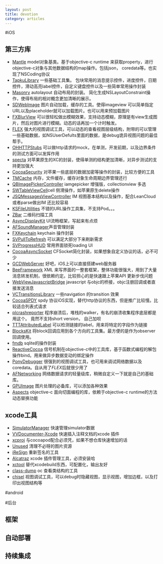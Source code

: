 ```yaml
---
layout: post
title: devotion
category: articles
---
```


#iOS

## 第三方库

* [Mantle](https://github.com/Mantle/Mantle) model对象基类。基于objective-c runtime 来获取property，进行objective-c对象与其他数据结构的map操作。包括json， coredata等。也实现了NSCoding协议
* [TapkuLibrary](https://github.com/devinross/tapkulibrary) 一些基础工具集。 包块常用的消息提示控件，进度控件，日期控件，滑动高亮label控件，自定义键盘控件以及一些简单常用操作封装
* [Masonry](https://github.com/Masonry/Masonry) autolayout 自动布局的封装。 简化生成NSLayoutConstraint操作，使得布局的相对概念更加清晰的展示。
* [SDWebImage](https://github.com/rs/SDWebImage) 图片自动加载，缓存的工具。使得imageview 可以简单指定URL以及placeholder就可以加载图片。也可以用来预加载图片
* [FXBlurView](https://github.com/nicklockwood/FXBlurView) 可以很轻松做出模糊效果，支持动态模糊，原理是有view生成图片，然后对图片进行模糊。动态的话再加一个计时触发。
* [FLEX](https://github.com/Flipboard/FLEX) 强大的视图调试工具，可以动态的查看视图层级结构，附带的可以管理一些基础数据，如NSUserDefults里面的数据，是debug诡异视图问题的最佳帮手。
* [OHHTTPStubs](https://github.com/AliSoftware/OHHTTPStubs) 可以做http请求的mock，在单测，开发前期，以及边界条件的测试方面可以发挥作用
* [specta](https://github.com/specta/specta) 对苹果原生的XC的封装，使得单测的结构更加清晰，对异步测试的支持更加强大
* [CocoaSecurity](https://github.com/kelp404/CocoaSecurity) 对苹果一些底层的数据加密等操作的封装，比较方便的工具
* [TMCache](https://github.com/tumblr/TMCache) 内存，文件缓存，缓存对象生命周期边界管理还行
* [QBImagePickerController](https://github.com/questbeat/QBImagePickerController) iamgepicker 增强版，collectionview 多选
* [SWTableViewCell](https://github.com/CEWendel/SWTableViewCell)cell 侧滑操作，如苹果原生delete操作
* [JSQMessagesViewController](https://github.com/jessesquires/JSQMessagesViewController) IM 视图基本结构以及操作，配合LeanCloud或者parse做出IM 还比较容易
* [KSFileUtilities](https://github.com/karelia/KSFileUtilities) 不错的URL操作工具集，不支持Pod。。。
* [ZBar](https://github.com/ZBar/ZBar) 二维码扫描工具
* [AsyncDisplayKit](https://github.com/facebook/AsyncDisplayKit) UI流畅框架，写起来有点烦
* [AFSoundManager](https://github.com/AlvaroFranco/AFSoundManager)声音管理封装
* [FXKeychain](https://github.com/nicklockwood/FXKeychain) keychain 操作封装
* [SVPullToRefresh](https://github.com/samvermette/SVPullToRefresh) 可以满足大部分下来刷新需求
* [SVProgressHUD](https://github.com/TransitApp/SVProgressHUD) 常用界面锁死loading UI
* [CocoaAsyncSocket](https://github.com/robbiehanson/CocoaAsyncSocket) CFSocket简化封装，如果想象自定义协议的话，必不可少
* [GCDWebServer](https://github.com/swisspol/GCDWebServer) 好吧，iOS上可以直接搭建web服务器
* [BeeFramework](https://github.com/gavinkwoe/BeeFramework) XML 来写界面的一整套框架，整体功能很强大，用到了大量消息转发机制，很依赖约定。比较担心的是快速跟上苹果API 更新步伐问题
* [WebViewJavascriptBridge](https://github.com/marcuswestin/WebViewJavascriptBridge) javascript 与objc的桥接，objc注册回调或者直接发送消息
* [VCTransitionsLibrary](https://github.com/ColinEberhardt/VCTransitionsLibrary) 一些navigation 的transition 效果
* [CocoaSPDY](https://github.com/twitter/CocoaSPDY) spdy 协议iOS实现，替代http协议的东西，但是推广比较慢。比较适合列表式请求
* [plcrashreporter](https://github.com/plausiblelabs/plcrashreporter) 程序崩溃后，堆栈的walker，有名的崩溃收集程序底层都是用这个。 竟然不支持short version， 自己加呗
* [TTTAttributedLabel](https://github.com/TTTAttributedLabel) 可以检测链接的label，用来将特定的字段作为链接
* [BlocksKit](https://github.com/zwaldowski/BlocksKit) 将block回调应用到各个方向的工具集。最方便的是作为observer回调使用。
* [fmdb](https://github.com/ccgus/fmdb) sqlite的操作封装
* [ReactiveCocoa](https://github.com/ReactiveCocoa/ReactiveCocoa) 信号机制在objective-c中的工具库，基于函数式编程的解包操作bind。用来做异步数据变动的绑定操作
* [PonyDebugger](https://github.com/square/PonyDebugger) 很强到的视图调试工具，也可用来调试网络数据以及coredata。自从用了*FLEX*后就很少用了
* [AFNetworking](https://github.com/AFNetworking/AFNetworking) 网络数据请求的轻量级库，稍微自定义一下就是自己的基础库。
* [GPUImage](https://github.com/BradLarson/GPUImage) 图片处理的必备库，可以添加各种效果
* [Aspects](https://github.com/steipete/Aspects) objective-c 面向切面编程的库，依赖于objective-c runtime的方法动态替换功能

## xcode工具

* [SimulatorManager](https://github.com/tue-savvy/SimulatorManager) 快速管理simulator数据
* [VVDocumenter-Xcode](https://github.com/onevcat/VVDocumenter-Xcode ) 快速插入注释文档的xcode 插件
* [xcproj](https://github.com/0xced/xcproj) 与cocoapod配合必须凭，如果不想仓库快速增加的话
* [Unused](https://github.com/jeffhodnett/Unused) 清理不必呀的图片资源
* [iReSign](https://github.com/maciekish/iReSign) 重新签名的工具
* [Alcatraz](https://github.com/supermarin/Alcatraz) xcode 插件管理工具，必须安装哈
* [xctool](https://github.com/facebook/xctool) 替代xcodebuild东西，可配置化，输出友好
* [class-dump](https://github.com/nygard/class-dump) oc 查看类结构的工具 
* [chisel](https://github.com/facebook/chisel) 视图调试工具，可以debug时隐藏视图，显示视图，增加边框，以及打印出视图结构等



#android

#后台

## 框架

## 自动部署

## 持续集成


